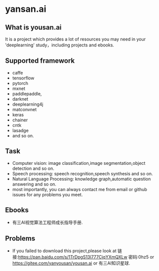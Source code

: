yansan.ai
==================================================


What is yousan.ai
--------------------------------------
It is a project which provides a lot of resources you may need in your 'deeplearning' study，including projects and ebooks.


Supported framework
--------------------------------------

- caffe
- tensorflow
- pytorch
- mxnet
- paddlepaddle,
- darknet
- deeplearning4j
- matconvnet
- keras
- chainer 
- cntk
- lasadge
- and so on.

Task
--------------------------------------

- Computer vision: image classification,image segmentation,object detection and so on.
- Speech processing: speech recognition,speech synthesis and so on.
- Natural Language Processing: knowledge graph,automatic question answering and so on.
- most importantly, you can always contact me from email or github issues for any problems you meet.

Ebooks
--------------------------------------
- 有三AI视觉算法工程师成长指导手册.

Problems
--------------------------------------
- If you failed to download this project,please look at 链接:https://pan.baidu.com/s/1TrDpgS13l777CjqYXmQXLw  密码:0hz5 or https://gitee.com/yanyousan/yousan.ai or 有三AI知识星球.
